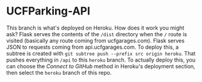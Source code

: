 # UCFParking-API
 This branch is what's deployed on Heroku. How does it work you might ask? Flask serves the contents of the `/dist` directory when the `/` route is visited (basically any route coming from ucfgarages.com). Flask serves JSON to requests coming from api.ucfgarages.com. To deploy this, a subtree is created with `git subtree push --prefix src origin heroku`. That pushes everything in `/api` to this `heroku` branch. To actually deploy this, you can choose the _Connect to GitHub_ method in Heroku's deployment section, then select the `heroku` branch of this repo.
